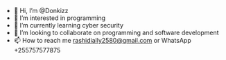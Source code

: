 - 👋 Hi, I’m @Donkizz
- 👀 I’m interested in programming 
- 🌱 I’m currently learning cyber security 
- 💞️ I’m looking to collaborate on programming and software development 
- 📫 How to reach me rashidially2580@gmail.com or WhatsApp +255757577875

<!---
Donkizz/Donkizz is a ✨ special ✨ repository because its `README.md` (this file) appears on your GitHub profile.
You can click the Preview link to take a look at your changes.
--->
